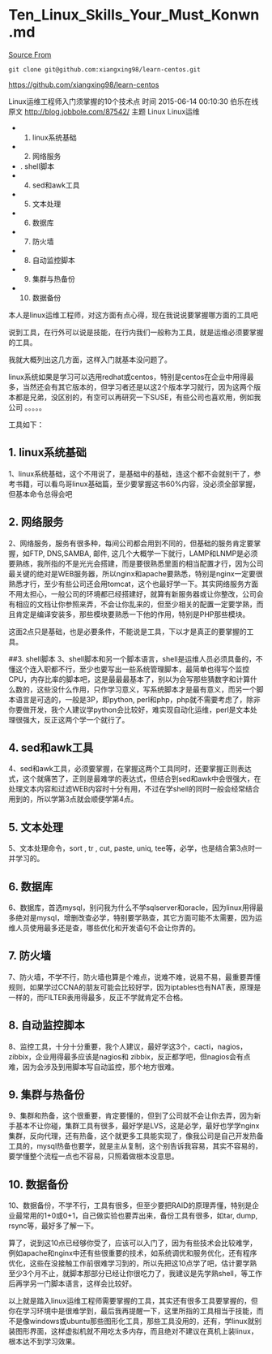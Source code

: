 # Ten_Linux_Skills_Your_Must_Konwn.md

 [Source From](http://blog.jobbole.com/87542/)

`git clone git@github.com:xiangxing98/learn-centos.git`

https://github.com/xiangxing98/learn-centos

Linux运维工程师入门须掌握的10个技术点
时间 2015-06-14 00:10:30 伯乐在线
原文  http://blog.jobbole.com/87542/
主题 Linux Linux运维
<!-- MarkdownTOC -->

- 1. linux系统基础
- 2. 网络服务
- . shell脚本
- 4. sed和awk工具
- 5. 文本处理
- 6. 数据库
- 7. 防火墙
- 8. 自动监控脚本
- 9. 集群与热备份
- 10. 数据备份

<!-- /MarkdownTOC -->


本人是linux运维工程师，对这方面有点心得，现在我说说要掌握哪方面的工具吧

说到工具，在行外可以说是技能，在行内我们一般称为工具，就是运维必须要掌握的工具。

我就大概列出这几方面，这样入门就基本没问题了。

linux系统如果是学习可以选用redhat或centos，特别是centos在企业中用得最多，当然还会有其它版本的，但学习者还是以这2个版本学习就行，因为这两个版本都是兄弟，没区别的，有空可以再研究一下SUSE，有些公司也喜欢用，例如我公司 。。。。。

工具如下：

## 1. linux系统基础
1、linux系统基础，这个不用说了，是基础中的基础，连这个都不会就别干了，参考书籍，可以看鸟哥linux基础篇，至少要掌握这书60%内容，没必须全部掌握，但基本命令总得会吧

## 2. 网络服务
2、网络服务，服务有很多种，每间公司都会用到不同的，但基础的服务肯定要掌握，如FTP, DNS,SAMBA, 邮件, 这几个大概学一下就行，LAMP和LNMP是必须要熟练，我所指的不是光光会搭建，而是要很熟悉里面的相当配置才行，因为公司最关键的绝对是WEB服务器，所以nginx和apache要熟悉，特别是nginx一定要很熟悉才行，至少有些公司还会用tomcat，这个也最好学一下。其实网络服务方面不用太担心，一般公司的环境都已经搭建好，就算有新服务器或让你整改，公司会有相应的文档让你参照来弄，不会让你乱来的，但至少相关的配置一定要学熟，而且肯定是编译安装多，那些模块要熟悉一下他的作用，特别是PHP那些模块。

这面2点只是基础，也是必要条件，不能说是工具，下以才是真正的要掌握的工具。

##3. shell脚本
3、shell脚本和另一个脚本语言，shell是运维人员必须具备的，不懂这个连入职都不行，至少也要写出一些系统管理脚本，最简单也得写个监控CPU，内存比率的脚本吧，这是最最最基本了，别以为会写那些猜数字和计算什么数的，这些没什么作用，只作学习意义，写系统脚本才是最有意义，而另一个脚本语言是可选的，一般是3P，即python, perl和php，php就不需要考虑了，除非你要做开发，我个人建议学python会比较好，难实现自动化运维，perl是文本处理很强大，反正这两个学一个就行了。

## 4. sed和awk工具
4、sed和awk工具，必须要掌握，在掌握这两个工具同时，还要掌握正则表达式，这个就痛苦了，正则是最难学的表达式，但结合到sed和awk中会很强大，在处理文本内容和过滤WEB内容时十分有用，不过在学shell的同时一般会经常结合用到的，所以学第3点就会顺便学第4点。

## 5. 文本处理
5、文本处理命令，sort , tr , cut, paste, uniq, tee等，必学，也是结合第3点时一并学习的。

## 6. 数据库
6、数据库，首选mysql，别问我为什么不学sqlserver和oracle，因为linux用得最多绝对是mysql，增删改查必学，特别要学熟查，其它方面可能不太需要，因为运维人员使用最多还是查，哪些优化和开发语句不会让你弄的。

## 7. 防火墙
7、防火墙，不学不行，防火墙也算是个难点，说难不难，说易不易，最重要弄懂规则，如果学过CCNA的朋友可能会比较好学，因为iptables也有NAT表，原理是一样的，而FILTER表用得最多，反正不学就肯定不合格。

## 8. 自动监控脚本 
8、监控工具，十分十分重要，我个人建议，最好学这3个，cacti，nagios，zibbix，企业用得最多应该是nagios和 zibbix，反正都学吧，但nagios会有点难，因为会涉及到用脚本写自动监控，那个地方很难。

## 9. 集群与热备份
9、集群和热备，这个很重要，肯定要懂的，但到了公司就不会让你去弄，因为新手基本不让你碰，集群工具有很多，最好学是LVS，这是必学，最好也学学nginx集群，反向代理，还有热备，这个就更多工具能实现了，像我公司是自己开发热备工具的，mysql热备也要学，就是主从复制，这个别告诉我容易，其实不容易的，要学懂整个流程一点也不容易，只照着做根本没意思。

## 10. 数据备份
10、数据备份，不学不行，工具有很多，但至少要把RAID的原理弄懂，特别是企业最常用的1+0或0+1，自己做实验也要弄出来，备份工具有很多，如tar, dump, rsync等，最好多了解一下。

算了，说到这10点已经够你受了，应该可以入门了，因为有些技术会比较难学，例如apache和nginx中还有些很重要的技术，如系统调优和服务优化，还有程序优化，这些在没接触工作前很难学习到的，所以先把这10点学了吧，估计要学熟至少3个月不止，就脚本那部分已经让你很吃力了，我建议是先学熟shell，等工作后再学另一门脚本语言，这样会比较好。

以上就是踏入linux运维工程师需要掌握的工具，其实还有很多工具要掌握的，但你在学习环境中是很难学到，最后我再提醒一下，这里所指的工具相当于技能，而不是像windows或ubuntu那些图形化工具，那些工具没用的，还有，学linux就别装图形界面，这样虚拟机就不用吃太多内存，而且绝对不建议在真机上装linux， 根本达不到学习效果。
